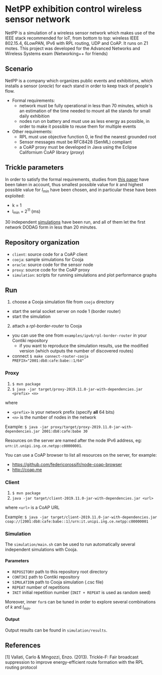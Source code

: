 # NetPP exhibition control wireless sensor network
NetPP is a simulation of a wireless sensor network which makes use of the IEEE stack recommended for IoT, from bottom to top: wireless IEEE 802.15.4, 6LowPAN, IPv6 with RPL routing, UDP and CoAP. It runs on Z1 motes.
This project was developed for the Advanced Networks and Wireless Systems exam (Networking++ for friends)

## Scenario
NetPP is a company which organizes public events and exhibitions, which installs a sensor (_oracle_) for each stand in order to keep track of people's flow.
* Formal requirements:
  * network must be fully operational in less than 70 minutes, which is an estimation of the time needed to mount all the stands for small daily exhibition
  * nodes run on battery and must use as less energy as possible, in order to make it possible to reuse them for multiple events
* Other requirements:
  * RPL must use objective function 0, ie find the nearest grounded root
  * Sensor messages must be RFC8428 (SenML) compliant
  * a CoAP proxy must be developed in Java using the Eclipse Californium CoAP library (_proxy_)

## Trickle parameters
In order to satisfy the formal requirements, studies from [this paper](#tricklef) have been taken in account, thus smallest possible value for _k_ and highest possible value for _I<sub>min</sub>_ have been chosen, and in particular these have been exploited:
* k = 1
* I<sub>min</sub> = 2<sup>11</sup> (ms)

30 independent [simulations](#simulation) have been run, and all of them let the first network DODAG form in less than 20 minutes.

## Repository organization
* ```client```: source code for a CoAP client
* ```cooja```: sample simulations for Cooja
* ```oracle```: source code for the sensor node
* ```proxy```: source code for the CoAP proxy
* ```simulation```: scripts for running simulations and plot performance graphs

## Run
1. choose a Cooja simulation file from ```cooja``` directory
  - start the serial socket server on node 1 (border router)
  - start the simulation
2. attach a _rpl-border-router_ to Cooja
  - you can use the one from ```examples/ipv6/rpl-border-router``` in your Contiki repository
    - if you want to reproduce the simulation results, use the modified version (which outputs the number of discovered routes)
  - connect
    ```$ make connect-router-cooja PREFIX="2001:db8:cafe:babe::1/64"```

### Proxy
1. ```$ mvn package```
2. ```$ java -jar target/proxy-2019.11.0-jar-with-dependencies.jar <prefix> <n>```

where
  - ```<prefix>``` is your network prefix (specify **all** 64 bits)
  - ```<n>``` is the number of nodes in the network

Example:
  ```$ java -jar proxy/target/proxy-2019.11.0-jar-with-dependencies.jar 2001:db8:cafe:babe 30```

Resources on the server are named after the node IPv6 address, eg: ```urn:it.unipi.ing.ce.netpp:c00000001```.

You can use a CoAP browser to list all resources on the server, for example:
* https://github.com/federicorossifr/node-coap-browser
* http://coap.me

### Client
1. ```$ mvn package```
2. ```java -jar target/client-2019.11.0-jar-with-dependencies.jar <url>```

where
  ```<url>``` is a CoAP URL

Example:
  ```$ java -jar target/client-2019.11.0-jar-with-dependencies.jar coap://[2001:db8:cafe:babe::1]/urn:it.unipi.ing.ce.netpp:c00000001```


### Simulation
The ```simulation/main.sh``` can be used to run automatically several independent simulations with Cooja.
#### Parameters
* ```REPOSITORY``` path to this repository root directory
* ```CONTIKI``` path to Contiki repository
* ```SIMULATION``` path to Cooja simulation (.csc file)
* ```REPEAT``` number of repetitions
* ```INIT``` initial repetition number (```INIT + REPEAT``` is used as random seed)

Moreover, inner ```for```s can be tuned in order to explore several combinations of _k_ and _I<sub>min</sub>_.

#### Output
Output results can be found in ```simulation/results```.

## References
<a name="tricklef">[1]</a> Vallati, Carlo & Mingozzi, Enzo. (2013). Trickle-F: Fair broadcast suppression to improve energy-efficient route formation with the RPL routing protocol

